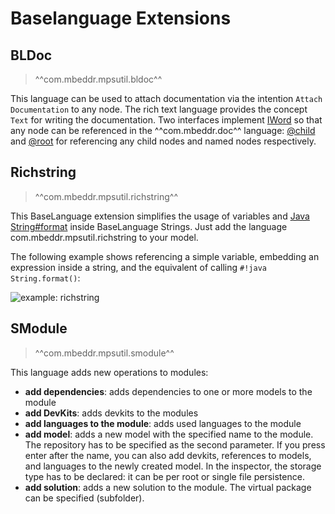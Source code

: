 # Baselanguage Extensions

## BLDoc

> ^^com.mbeddr.mpsutil.bldoc^^

This language can be used to attach documentation via the intention `Attach Documentation` to any node. The rich text language
provides the concept `Text` for writing the documentation. Two interfaces implement [IWord](http://127.0.0.1:63320/node?ref=r%3Aca2ab6bb-f6e7-4c0f-a88c-b78b9b31fff3%28de.slisson.mps.richtext.structure%29%2F2557074442922392300) so that any
node can be referenced in the ^^com.mbeddr.doc^^ language: [@child](http://127.0.0.1:63320/node?ref=r%3Acd485f95-5a84-4e95-8a53-480ef712b00a%28com.mbeddr.mpsutil.bldoc.structure%29%2F5358654548920859832) and
[@root](http://127.0.0.1:63320/node?ref=r%3Acd485f95-5a84-4e95-8a53-480ef712b00a%28com.mbeddr.mpsutil.bldoc.structure%29%2F5358654548920954071)
for referencing any child nodes and named nodes respectively.

## Richstring

> ^^com.mbeddr.mpsutil.richstring^^

This BaseLanguage extension simplifies the usage of variables and [Java String#format](https://docs.oracle.com/javase/7/docs/api/java/util/Formatter.html) inside BaseLanguage Strings. Just add the language com.mbeddr.mpsutil.richstring to your model.

The following example shows referencing a simple variable, embedding an expression inside a string, and the equivalent of calling `#!java String.format()`:

![example: richstring](richstring_example.png)

## SModule

> ^^com.mbeddr.mpsutil.smodule^^

This language adds new operations to modules:

- **add dependencies**: adds dependencies to one or more models to the module
- **add DevKits**: adds devkits to the modules
- **add languages to the module**: adds used languages to the module
- **add model**: adds a new model with the specified name to the module. The repository has to be specified as the second
  parameter. If you press enter after the name, you can also add devkits, references to models, and languages to the newly created
  model. In the inspector, the storage type has to be declared: it can be per root or single file persistence.
- **add solution**: adds a new solution to the module. The virtual package can be specified (subfolder).
